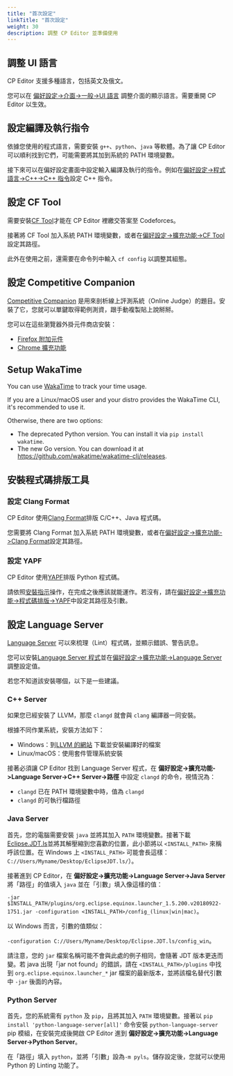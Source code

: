 ```yaml
---
title: "首次設定"
linkTitle: "首次設定"
weight: 30
description: 調整 CP Editor 並準備使用
---
```


## 調整 UI 語言

CP Editor 支援多種語言，包括英文及俄文。

您可以在 [偏好設定->介面->一般->UI 語言](../preferences/appearance/\_index.zh_tw.md#介面語言) 調整介面的顯示語言。需要重開 CP Editor 以生效。

## 設定編譯及執行指令

依據您使用的程式語言，需要安裝 `g++`、`python`、`java` 等軟體。為了讓 CP Editor 可以順利找到它們，可能需要將其加到系統的 PATH 環境變數。

接下來可以在偏好設定畫面中設定輸入編譯及執行的指令。例如在[偏好設定->程式語言->C++->C++ 指令](../preferences/language/\_index.zh_tw.md#c-commands)設定 C++ 指令。

## 設定 CF Tool

需要安裝[CF Tool](https://github.com/xalanq/cf-tool)才能在 CP Editor 裡繳交答案至 Codeforces。

接著將 CF Tool 加入系統 PATH 環境變數，或者在[偏好設定->擴充功能->CF Tool](../preferences/extensions/\_index.zh_tw.md#cf-tool)設定其路徑。

此外在使用之前，還需要在命令列中輸入 `cf config` 以調整其組態。

## 設定 Competitive Companion

[Competitive Companion](https://github.com/jmerle/competitive-companion) 是用來剖析線上評測系統（Online Judge）的題目。安裝了它，您就可以單鍵取得範例測資，跟手動複製貼上說掰掰。

您可以在這些瀏覽器外掛元件商店安裝：

-   [Firefox 附加元件](https://addons.mozilla.org/en-US/firefox/addon/competitive-companion/)
-   [Chrome 擴充功能](https://chrome.google.com/webstore/detail/competitive-companion/cjnmckjndlpiamhfimnnjmnckgghkjbl)

## Setup WakaTime

You can use [WakaTime](https://wakatime.com) to track your time usage.

If you are a Linux/macOS user and your distro provides the WakaTime CLI, it's recommended to use it.

Otherwise, there are two options:

-   The deprecated Python version. You can install it via `pip install wakatime`.
-   The new Go version. You can download it at <https://github.com/wakatime/wakatime-cli/releases>.

## 安裝程式碼排版工具

### 設定 Clang Format

CP Editor 使用[Clang Format](http://releases.llvm.org/download.html)排版 C/C++、Java 程式碼。

您需要將 Clang Format 加入系統 PATH 環境變數，或者在[偏好設定->擴充功能->Clang Format](../preferences/extensions/\_index.zh_tw.md#clang-format)設定其路徑。

### 設定 YAPF

CP Editor 使用[YAPF](https://github.com/google/yapf)排版 Python 程式碼。

請依照[安裝指示](https://github.com/google/yapf#installation)操作，在完成之後應該就能運作。若沒有，請在[偏好設定->擴充功能->程式碼排版->YAPF](../preferences/extensions/\_index.zh_tw.md#yapf)中設定其路徑及引數。

## 設定 Language Server

[Language Server](https://microsoft.github.io/language-server-protocol/) 可以來梳理（Lint）程式碼，並顯示錯誤、警告訊息。

您可以安裝[Language Server 程式](https://microsoft.github.io/language-server-protocol/implementors/servers/)並在[偏好設定->擴充功能->Language Server](../preferences/extensions/\_index.zh_tw.md#language-server)調整設定值。

若您不知道該安裝哪個，以下是一些建議。

### C++ Server

如果您已經安裝了 LLVM，那麼 `clangd` 就會與 `clang` 編譯器一同安裝。

根據不同作業系統，安裝方法如下：

-   Windows：到[LLVM 的網站](https://releases.llvm.org/download.html) 下載並安裝編譯好的檔案
-   Linux/macOS：使用套件管理系統安裝

接著必須讓 CP Editor 找到 Language Server 程式，在 **偏好設定->擴充功能->Language Server->C++ Server->路徑** 中設定 `clangd` 的命令，視情況為：

-   `clangd` 已在 PATH 環境變數中時，值為 `clangd`
-   `clangd` 的可執行檔路徑

### Java Server

首先，您的電腦需要安裝 `java` 並將其加入 `PATH` 環境變數。接著下載[Eclipse.JDT.ls](http://download.eclipse.org/jdtls/snapshots/jdt-language-server-latest.tar.gz)並將其解壓縮到您喜歡的位置，此小節將以 `<INSTALL_PATH>` 來稱呼該位置。在 Windows 上 `<INSTALL_PATH>` 可能會長這樣：`C://Users/Myname/Desktop/EclipseJDT.ls/`）。

接著進到 CP Editor，在 **偏好設定->擴充功能->Language Server->Java Server** 將「路徑」的值填入 `java` 並在「引數」填入像這樣的值：

`-jar $INSTALL_PATH/plugins/org.eclipse.equinox.launcher_1.5.200.v20180922-1751.jar -configuration <INSTALL_PATH>/config_(linux|win|mac)`。

以 Windows 而言，引數的值類似：

`-configuration C://Users/Myname/Desktop/Eclipse.JDT.ls/config_win`。

請注意，您的 `jar` 檔案名稱可能不會與此處的例子相同，會隨著 JDT 版本更迭而變。若 java 出現「jar not found」的錯誤，請在 `<INSTALL_PATH>/plugins` 中找到 `org.eclipse.equinox.launcher_*` jar 檔案的最新版本，並將該檔名替代引數中 `-jar` 後面的內容。

### Python Server

首先，您的系統需有 `python` 及 `pip`，且將其加入 `PATH` 環境變數。接著以 `pip install 'python-language-server[all]'` 命令安裝 `python-language-server` pip 模組，在安裝完成後開啟 CP Editor 進到 **偏好設定->擴充功能->Language Server->Python Server**。

在「路徑」填入 `python`，並將「引數」設為`-m pyls`。儲存設定後，您就可以使用 Python 的 Linting 功能了。
